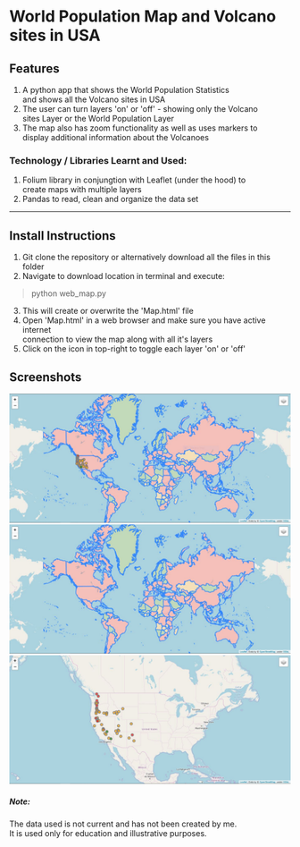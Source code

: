 # World Population Map and Volcano sites in USA

## Features

1. A python app that shows the World Population Statistics  
and shows all the Volcano sites in USA
2. The user can turn layers 'on' or 'off' - showing only the Volcano  
sites Layer or the World Population Layer
3. The map also has zoom functionality as well as uses markers to  
display additional information about the Volcanoes

### Technology / Libraries Learnt and Used:
1. Folium library in conjungtion with Leaflet (under the hood) to  
create maps with multiple layers
2. Pandas to read, clean and organize the data set

---

## Install Instructions

1. Git clone the repository or alternatively download all the files in this folder
2. Navigate to download location in terminal and execute:
> python web_map.py
3. This will create or overwrite the 'Map.html' file
4. Open 'Map.html' in a web browser and make sure you have active internet  
connection to view the map along with all it's layers
5. Click on the icon in top-right to toggle each layer 'on' or 'off'

## Screenshots

![alt text](https://github.com/karanshah229/Python-Projects/blob/master/2._World_Population_and_Volcano_Map/screenshots/Both_layers.JPG "Web Map - All Layers")  
![alt text](https://github.com/karanshah229/Python-Projects/blob/master/2._World_Population_and_Volcano_Map/screenshots/Population_layer.JPG "Web Map - All Layers")  
![alt text](https://github.com/karanshah229/Python-Projects/blob/master/2._World_Population_and_Volcano_Map/screenshots/Volcano_layer.JPG "Web Map - All Layers")  

##### Note:
The data used is not current and has not been created by me.  
It is used only for education and illustrative purposes.